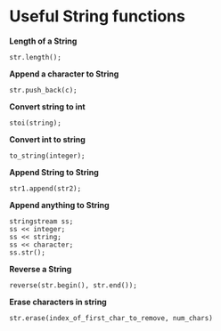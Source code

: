 # Useful String functions

**Length of a String**

```
str.length();
```

**Append a character to String**

```
str.push_back(c);
```

**Convert string to int**

```
stoi(string);
```

**Convert int to string**

```
to_string(integer);
```

**Append String to String**

```
str1.append(str2);
```

**Append anything to String**

```
stringstream ss;
ss << integer;
ss << string;
ss << character;
ss.str();
```

**Reverse a String**
```
reverse(str.begin(), str.end());
```

**Erase characters in string**
```
str.erase(index_of_first_char_to_remove, num_chars)
```